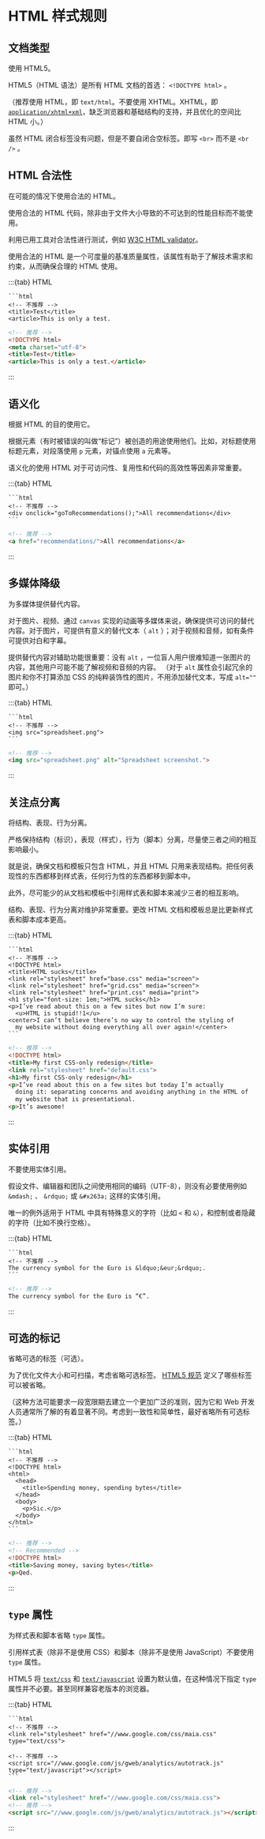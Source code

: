 # HTML 样式规则

## 文档类型

使用 HTML5。

HTML5（HTML 语法）是所有 HTML 文档的首选： ``<!DOCTYPE html>`` 。

（推荐使用 HTML，即 `text/html`。不要使用 XHTML。XHTML，即 [`application/xhtml+xml`](http://hixie.ch/advocacy/xhtml)，缺乏浏览器和基础结构的支持，并且优化的空间比 HTML 小。）

虽然 HTML 闭合标签没有问题，但是不要自闭合空标签。即写 ``<br>`` 而不是 ``<br />`` 。

## HTML 合法性

在可能的情况下使用合法的 HTML。

使用合法的 HTML 代码，除非由于文件大小导致的不可达到的性能目标而不能使用。

利用已用工具对合法性进行测试，例如 [W3C HTML validator](http://validator.w3.org/nu/)。

使用合法的 HTML 是一个可度量的基准质量属性，该属性有助于了解技术需求和约束，从而确保合理的 HTML 使用。

:::{tab} HTML
````{warning}
```html
<!-- 不推荐 -->
<title>Test</title>
<article>This is only a test.
````
```html
<!-- 推荐 -->
<!DOCTYPE html>
<meta charset="utf-8">
<title>Test</title>
<article>This is only a test.</article>
```
:::

## 语义化

根据 HTML 的目的使用它。

根据元素（有时被错误的叫做“标记”）被创造的用途使用他们。比如，对标题使用标题元素，对段落使用 ``p`` 元素，对锚点使用 ``a`` 元素等。

语义化的使用 HTML 对于可访问性、复用性和代码的高效性等因素非常重要。

:::{tab} HTML
````{warning}
```html
<!-- 不推荐 -->
<div onclick="goToRecommendations();">All recommendations</div>
```
````
```html
<!-- 推荐 -->
<a href="recommendations/">All recommendations</a>
```
:::

## 多媒体降级

为多媒体提供替代内容。

对于图片、视频、通过 ``canvas`` 实现的动画等多媒体来说，确保提供可访问的替代内容。对于图片，可提供有意义的替代文本（ ``alt`` ）；对于视频和音频，如有条件可提供对白和字幕。

提供替代内容对辅助功能很重要：没有 ``alt`` ，一位盲人用户很难知道一张图片的内容，其他用户可能不能了解视频和音频的内容。
（对于 ``alt`` 属性会引起冗余的图片和你不打算添加 CSS 的纯粹装饰性的图片，不用添加替代文本，写成 ``alt=""`` 即可。）

:::{tab} HTML
````{warning}
```html
<!-- 不推荐 -->
<img src="spreadsheet.png">
```
````
```html
<!-- 推荐 -->
<img src="spreadsheet.png" alt="Spreadsheet screenshot.">
```
:::

## 关注点分离

将结构、表现、行为分离。

严格保持结构（标识），表现（样式），行为（脚本）分离，尽量使三者之间的相互影响最小。

就是说，确保文档和模板只包含 HTML，并且 HTML 只用来表现结构。把任何表现性的东西都移到样式表，任何行为性的东西都移到脚本中。

此外，尽可能少的从文档和模板中引用样式表和脚本来减少三者的相互影响。

结构、表现、行为分离对维护非常重要。更改 HTML 文档和模板总是比更新样式表和脚本成本更高。

:::{tab} HTML
````{warning}
```html
<!-- 不推荐 -->
<!DOCTYPE html>
<title>HTML sucks</title>
<link rel="stylesheet" href="base.css" media="screen">
<link rel="stylesheet" href="grid.css" media="screen">
<link rel="stylesheet" href="print.css" media="print">
<h1 style="font-size: 1em;">HTML sucks</h1>
<p>I’ve read about this on a few sites but now I’m sure:
  <u>HTML is stupid!!1</u>
<center>I can’t believe there’s no way to control the styling of
  my website without doing everything all over again!</center>
```
````
```html
<!-- 推荐 -->
<!DOCTYPE html>
<title>My first CSS-only redesign</title>
<link rel="stylesheet" href="default.css">
<h1>My first CSS-only redesign</h1>
<p>I’ve read about this on a few sites but today I’m actually
  doing it: separating concerns and avoiding anything in the HTML of
  my website that is presentational.
<p>It’s awesome!
```
:::

## 实体引用

不要使用实体引用。

假设文件、编辑器和团队之间使用相同的编码（UTF-8），则没有必要使用例如 ``&mdash;`` 、 ``&rdquo;`` 或 ``&#x263a;`` 这样的实体引用。

唯一的例外适用于 HTML 中具有特殊意义的字符（比如 `<` 和 `&`），和控制或者隐藏的字符（比如不换行空格）。

:::{tab} HTML
````{warning}
```html
<!-- 不推荐 -->
The currency symbol for the Euro is &ldquo;&eur;&rdquo;.
```
````
```html
<!-- 推荐 -->
The currency symbol for the Euro is “€”.
```
:::

## 可选的标记

省略可选的标签（可选）。

为了优化文件大小和可扫描，考虑省略可选标签。 [HTML5 规范](http://www.whatwg.org/specs/web-apps/current-work/multipage/syntax.html#syntax-tag-omission) 定义了哪些标签可以被省略。

（这种方法可能要求一段宽限期去建立一个更加广泛的准则，因为它和 Web 开发人员通常所了解的有着显著不同。考虑到一致性和简单性，最好省略所有可选标签。）

:::{tab} HTML
````{warning}
```html
<!-- 不推荐 -->
<!DOCTYPE html>
<html>
  <head>
    <title>Spending money, spending bytes</title>
  </head>
  <body>
    <p>Sic.</p>
  </body>
</html>
```
````
```html
<!-- 推荐 -->
<!-- Recommended -->
<!DOCTYPE html>
<title>Saving money, saving bytes</title>
<p>Qed.
```
:::

## `type` 属性

为样式表和脚本省略 ``type`` 属性。

引用样式表（除非不是使用 CSS）和脚本（除非不是使用 JavaScript）不要使用 `type` 属性。

HTML5 将 [`text/css`](http://www.whatwg.org/specs/web-apps/current-work/multipage/semantics.html#attr-style-type) 和 [`text/javascript`](http://www.whatwg.org/specs/web-apps/current-work/multipage/scripting-1.html#attr-script-type) 设置为默认值，在这种情况下指定 `type` 属性并不必要。甚至同样兼容老版本的浏览器。

:::{tab} HTML
````{warning}
```html
<!-- 不推荐 -->
<link rel="stylesheet" href="//www.google.com/css/maia.css" type="text/css">

<!-- 不推荐 -->
<script src="//www.google.com/js/gweb/analytics/autotrack.js" type="text/javascript"></script>
```
````

```html
<!-- 推荐 -->
<link rel="stylesheet" href="//www.google.com/css/maia.css">
<!-- 推荐 -->
<script src="//www.google.com/js/gweb/analytics/autotrack.js"></script>
```
:::